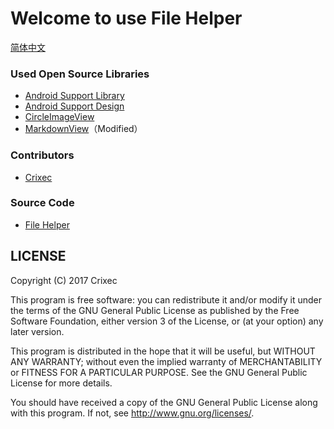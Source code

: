 # Welcome to use File Helper

[简体中文](filehelper://change_markdown_file/about_zh.md)

### Used Open Source Libraries
* [Android Support Library](https://developer.android.com/topic/libraries/support-library/index.html
)
* [Android Support Design](https://developer.android.com/reference/android/support/design/package-summary.html)
* [CircleImageView](https://github.com/hdodenhof/CircleImageView
)
* [MarkdownView](https://github.com/madappstechnologies/MarkdownView-Android)（Modified）

### Contributors
* [Crixec](http://crixec.top/)

### Source Code
* [File Helper](https://github.com/Crixec/FileHelper)

LICENSE
-------
Copyright (C) 2017  Crixec

This program is free software: you can redistribute it and/or modify it under the terms of the GNU General Public License as published by the Free Software Foundation, either version 3 of the License, or (at your option) any later version.

This program is distributed in the hope that it will be useful, but WITHOUT ANY WARRANTY; without even the implied warranty of MERCHANTABILITY or FITNESS FOR A PARTICULAR PURPOSE. See the GNU General Public License for more details.

You should have received a copy of the GNU General Public License along with this program. If not, see <http://www.gnu.org/licenses/>.


